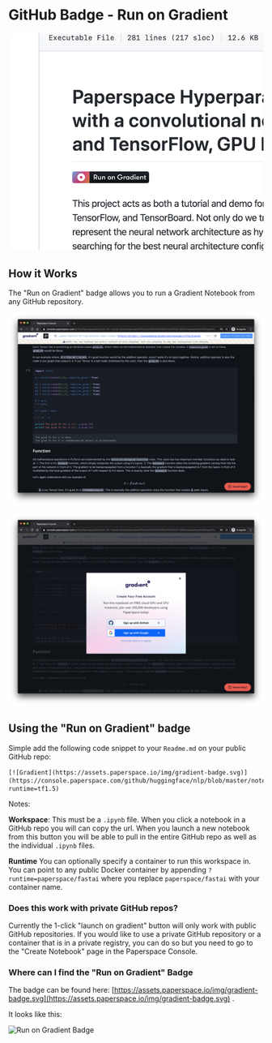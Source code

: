 # GitHub Badge - Run on Gradient

![Run on Gradient Badge attached to a GitHub repo](../.gitbook/assets/screen-shot-2020-02-17-at-8.47.13-pm.png)



## How it Works

The "Run on Gradient" badge allows you to run a Gradient Notebook from any GitHub repository.

![](../.gitbook/assets/screen-shot-2020-08-19-at-9.47.39-am.png)

![](../.gitbook/assets/screen-shot-2020-08-19-at-9.47.54-am.png)

## Using the "Run on Gradient" badge

Simple add the following code snippet to your `Readme.md` on your public GitHub repo:

```text
[![Gradient](https://assets.paperspace.io/img/gradient-badge.svg)](https://console.paperspace.com/github/huggingface/nlp/blob/master/notebooks/Overview.ipynb?runtime=tf1.5)
```

Notes:

**Workspace**: This must be a `.ipynb` file. When you click a notebook in a GitHub repo you will can copy the url. When you launch a new notebook from this button you will be able to pull in the entire GitHub repo as well as the individual `.ipynb` files.

**Runtime** You can optionally specify a container to run this workspace in. You can point to any public Docker container by appending `?runtime=paperspace/fastai` where you replace `paperspace/fastai` with your container name.

### Does this work with private GitHub repos?

Currently the 1-click "launch on gradient" button will only work with public GitHub repositories. If you would like to use a private GitHub repository or a container that is in a private registry, you can do so but you need to go to the "Create Notebook" page in the Paperspace Console.

### Where can I find the "Run on Gradient" Badge

The badge can be found here: [https://assets.paperspace.io/img/gradient-badge.svg](https://assets.paperspace.io/img/gradient-badge.svg) . 

It looks like this:

![Run on Gradient Badge](https://assets.paperspace.io/img/gradient-badge.svg)



